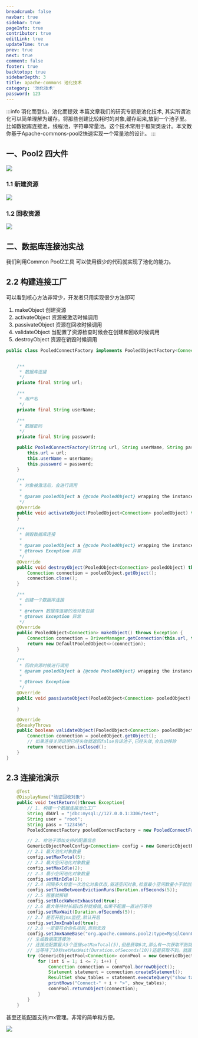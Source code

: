 ```yaml
---
breadcrumb: false
navbar: true
sidebar: true
pageInfo: true
contributor: true
editLink: true
updateTime: true
prev: true
next: true
comment: false
footer: true
backtotop: true
sidebarDepth: 3
title: apache-commons 池化技术
category: '池化技术'
password: 123
---
```


:::info 羽化而登仙，池化而提效
本篇文章我们的研究专题是池化技术, 其实所谓池化可以简单理解为缓存。将那些创建比较耗时的对象,缓存起来,放到一个池子里。
比如数据库连接池，线程池，字符串常量池。这个技术常用于框架类设计。本文教你基于Apache-commons-pool2快速实现一个常量池的设计。
:::


## 一、Pool2 四大件

![](https://img.springlearn.cn/blog/learn_1651339646000.png)


### 1.1 新建资源

![](https://img.springlearn.cn/blog/learn_1651340254000.png)


### 1.2 回收资源

![](https://img.springlearn.cn/blog/learn_1651340687000.png)

## 二、数据库连接池实战

我们利用Common Pool2工具 可以使用很少的代码就实现了池化的能力。

## 2.2 构建连接工厂

可以看到核心方法非常少，开发者只用实现很少方法即可

1. makeObject 创建资源
2. activateObject 资源被激活时候调用
3. passivateObject 资源在回收时候调用
4. validateObject 当配置了资源检查时候会在创建和回收时候调用
5. destroyObject 资源在销毁时候调用

```java  
public class PooledConnectFactory implements PooledObjectFactory<Connection> {


    /**
     * 数据库连接
     */
    private final String url;

    /**
     * 用户名
     */
    private final String userName;

    /**
     * 数据密码
     */
    private final String password;

    public PooledConnectFactory(String url, String userName, String password) {
        this.url = url;
        this.userName = userName;
        this.password = password;
    }

    /**
     * 对象被激活后，会进行调用
     *
     * @param pooledObject a {@code PooledObject} wrapping the instance to be activated
     */
    @Override
    public void activateObject(PooledObject<Connection> pooledObject) throws Exception {
    }

    /**
     * 销毁数据库连接
     *
     * @param pooledObject a {@code PooledObject} wrapping the instance to be destroyed
     * @throws Exception 异常
     */
    @Override
    public void destroyObject(PooledObject<Connection> pooledObject) throws Exception {
        Connection connection = pooledObject.getObject();
        connection.close();
    }

    /**
     * 创建一个数据库连接
     *
     * @return 数据库连接的池对象包装
     * @throws Exception 异常
     */
    @Override
    public PooledObject<Connection> makeObject() throws Exception {
        Connection connection = DriverManager.getConnection(this.url, this.userName, this.password);
        return new DefaultPooledObject<>(connection);
    }

    /**
     * 回收资源时候进行调用
     * @param pooledObject a {@code PooledObject} wrapping the instance to be passivated
     *
     * @throws Exception
     */
    @Override
    public void passivateObject(PooledObject<Connection> pooledObject) throws Exception {

    }

    @Override
    @SneakyThrows
    public boolean validateObject(PooledObject<Connection> pooledObject) {
        Connection connection = pooledObject.getObject();
        // 如果连接关闭说明已经失效就返回false告诉池子,已经失效,会自动移除
        return !connection.isClosed();
    }
}
```

## 2.3 连接池演示

```java 
    @Test
    @DisplayName("验证回收对象")
    public void testReturn()throws Exception{
        // 1. 构建一个数据连接池化工厂
        String dbUrl = "jdbc:mysql://127.0.0.1:3306/test";
        String user = "root";
        String pass = "123456";
        PooledConnectFactory pooledConnectFactory = new PooledConnectFactory(dbUrl, user, pass);

        // 2. 给池子添加支持的配置信息
        GenericObjectPoolConfig<Connection> config = new GenericObjectPoolConfig<Connection>();
        // 2.1 最大池化对象数量
        config.setMaxTotal(5);
        // 2.2 最大空闲池化对象数量
        config.setMaxIdle(2);
        // 2.3 最小空闲池化对象数量
        config.setMinIdle(2);
        // 2.4 间隔多久检查一次池化对象状态,驱逐空闲对象,检查最小空闲数量小于就创建
        config.setTimeBetweenEvictionRuns(Duration.ofSeconds(5));
        // 2.5 阻塞就报错
        config.setBlockWhenExhausted(true);
        // 2.6 最大等待时长超过5秒就报错,如果不配置一直进行等待
        config.setMaxWait(Duration.ofSeconds(5));
        // 2.7 是否开启jmx监控,默认开启
        config.setJmxEnabled(true);
        // 2.8 一定要符合命名规则,否则无效
        config.setJmxNameBase("org.apache.commons.pool2:type=MysqlConnObjectPool,name=ConnectJmxNameBase");
        // 生成数据库连接池
        // 连接池配置最大5个连接setMaxTotal(5),但是获取6次,那么有一次获取不到就会阻塞setBlockWhenExhausted(true),
        // 当等待了10秒setMaxWait(Duration.ofSeconds(10))还是获取不到。就直接报错
        try (GenericObjectPool<Connection> connPool = new GenericObjectPool<>(pooledConnectFactory, config)) {
            for (int i = 1; i <= 7; i++) {
                Connection connection = connPool.borrowObject();
                Statement statement = connection.createStatement();
                ResultSet show_tables = statement.executeQuery("show tables");
                printRows("Connect-" + i + ">", show_tables);
                connPool.returnObject(connection);
            }
        }
    }
```

甚至还能配置支持jmx管理。非常的简单和方便。

![](https://img.springlearn.cn/blog/learn_1651342753000.png)
